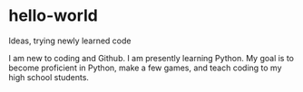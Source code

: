 # hello-world
Ideas, trying newly learned code

I am new to coding and Github. I am presently learning Python. My goal is to become proficient in Python, make a few games, and teach coding to my high school students.
